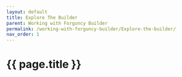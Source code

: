 ```yaml
---
layout: default
title: Explore The Builder
parent: Working with Forguncy Builder
permalink: /working-with-forguncy-builder/Explore-the-builder/
nav_order: 1
---
```


# {{ page.title }}